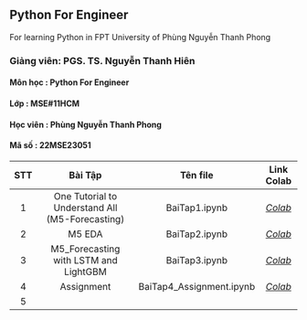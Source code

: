 ## Python For Engineer
For learning Python in FPT University of Phùng Nguyễn Thanh Phong

### Giảng viên: PGS. TS. Nguyễn Thanh Hiên
#### Môn học : Python For Engineer
#### Lớp : MSE#11HCM
#### Học viên : Phùng Nguyễn Thanh Phong
#### Mã số : 22MSE23051

| STT | Bài Tập | Tên file | Link Colab |
|:---:|:---:|:---:|:---:|
| 1 | One Tutorial to Understand All (M5-Forecasting) | BaiTap1.ipynb | *[Colab](https://colab.research.google.com/drive/1YzLCI_NwAY9c6ZtNysTDEx0UtMlsDEr6)* |
| 2 | M5 EDA | BaiTap2.ipynb | *[Colab](https://colab.research.google.com/drive/1Li658Q7dZ121Iq3P6V6BRBL2PL_qiKZF)* |
| 3 | M5_Forecasting with LSTM and LightGBM | BaiTap3.ipynb | *[Colab](https://colab.research.google.com/drive/1YTzqrTcK0Vgs5P0oQuh-Glqk968kxbkI)* |
| 4 | Assignment | BaiTap4_Assignment.ipynb | *[Colab](https://colab.research.google.com/drive/1Lw1YPDANUJYzSgxL9JrlRifsxyHKXYTi)* |
| 5 ||||
